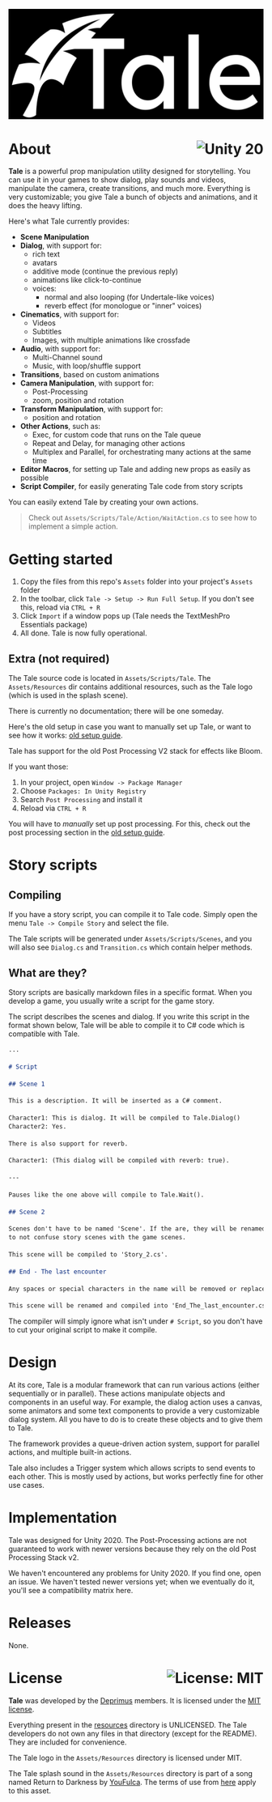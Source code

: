 <p align="center">
  <img src="public/logo.png" alt="Tale">
</p>

# About <a href="https://unity.com"><img align="right" src="https://img.shields.io/badge/Unity-2020.3.2f1-000000?logo=Unity" alt="Unity 20" /></a>

**Tale** is a powerful prop manipulation utility designed for storytelling. You can use it in your games to show dialog, play sounds and videos, manipulate the camera, create transitions, and much more.
Everything is very customizable; you give Tale a bunch of objects and animations, and it does the heavy lifting.

Here's what Tale currently provides:

- **Scene Manipulation**
- **Dialog**, with support for:
  - rich text
  - avatars
  - additive mode (continue the previous reply)
  - animations like click-to-continue
  - voices:
    - normal and also looping (for Undertale-like voices)
    - reverb effect (for monologue or "inner" voices)
- **Cinematics**, with support for:
  - Videos
  - Subtitles
  - Images, with multiple animations like crossfade
- **Audio**, with support for:
  - Multi-Channel sound
  - Music, with loop/shuffle support
- **Transitions**, based on custom animations
- **Camera Manipulation**, with support for:
  - Post-Processing
  - zoom, position and rotation
- **Transform Manipulation**, with support for:
  - position and rotation
- **Other Actions**, such as:
  - Exec, for custom code that runs on the Tale queue
  - Repeat and Delay, for managing other actions
  - Multiplex and Parallel, for orchestrating many actions at the same time
- **Editor Macros**, for setting up Tale and adding new props as easily as possible
- **Script Compiler**, for easily generating Tale code from story scripts

You can easily extend Tale by creating your own actions.

> Check out `Assets/Scripts/Tale/Action/WaitAction.cs` to see how to implement a simple action.

# Getting started

1. Copy the files from this repo's `Assets` folder into your project's `Assets` folder
2. In the toolbar, click `Tale -> Setup -> Run Full Setup`. If you don't see this, reload via `CTRL + R`
3. Click `Import` if a window pops up (Tale needs the TextMeshPro Essentials package)
4. All done. Tale is now fully operational.

## Extra (not required)

The Tale source code is located in `Assets/Scripts/Tale`. The `Assets/Resources` dir contains additional resources, such as the Tale logo (which is used in the splash scene).

There is currently no documentation; there will be one someday.

Here's the old setup in case you want to manually set up Tale, or want to see how it works: [old setup guide](https://github.com/deprimus/Tale/blob/master/SETUP.md).

Tale has support for the old Post Processing V2 stack for effects like Bloom.

If you want those:

1. In your project, open `Window -> Package Manager`
2. Choose `Packages: In Unity Registry`
3. Search `Post Processing` and install it
4. Reload via `CTRL + R`

You will have to *manually* set up post processing. For this, check out the post processing section in the [old setup guide](https://github.com/deprimus/Tale/blob/master/SETUP.md).

# Story scripts

## Compiling
If you have a story script, you can compile it to Tale code. Simply open the menu `Tale -> Compile Story` and select the file.

The Tale scripts will be generated under `Assets/Scripts/Scenes`, and you will also see `Dialog.cs` and `Transition.cs` which contain helper methods.

## What are they?
Story scripts are basically markdown files in a specific format. When you develop a game, you usually write a script for the game story.

The script describes the scenes and dialog. If you write this script in the format shown below, Tale will be able to compile it to C# code
which is compatible with Tale.

```md
...

# Script

## Scene 1

This is a description. It will be inserted as a C# comment.

Character1: This is dialog. It will be compiled to Tale.Dialog()
Character2: Yes.

There is also support for reverb.

Character1: (This dialog will be compiled with reverb: true).

---

Pauses like the one above will compile to Tale.Wait().

## Scene 2

Scenes don't have to be named 'Scene'. If the are, they will be renamed to 'Story', as
to not confuse story scenes with the game scenes.

This scene will be compiled to 'Story_2.cs'.

## End - The last encounter

Any spaces or special characters in the name will be removed or replaced with an underscore.

This scene will be renamed and compiled into 'End_The_last_encounter.cs'
```

The compiler will simply ignore what isn't under `# Script`, so you don't have to cut your original script to make it compile.

# Design

At its core, Tale is a modular framework that can run various actions (either sequentially or in parallel).
These actions manipulate objects and components in an useful way. For example, the dialog action uses a canvas, some animators and some text components
to provide a very customizable dialog system. All you have to do is to create these objects and to give them to Tale.

The framework provides a queue-driven action system, support for parallel actions, and multiple built-in actions.                                                                                 

Tale also includes a Trigger system which allows scripts to send events to each other. This is mostly used by actions, but works perfectly fine for other use cases.

# Implementation

Tale was designed for Unity 2020. The Post-Processing actions are not guaranteed to work with newer versions because they rely on the old Post Processing Stack v2.

We haven't encountered any problems for Unity 2020. If you find one, open an issue. We haven't tested newer versions yet; when we eventually do it, you'll see a compatibility matrix here.


# Releases

None.

# License <a href="https://github.com/deprimus/Tale/blob/master/LICENSE"><img align="right" src="https://img.shields.io/badge/License-MIT-blue.svg" alt="License: MIT" /></a>

**Tale** was developed by the [Deprimus](https://wiki.deprimus.men) members. It is licensed under the [MIT license](https://github.com/deprimus/Tale/blob/master/LICENSE).

Everything present in the [resources](https://github.com/deprimus/Tale/tree/master/resources) directory is UNLICENSED. The Tale developers do not own any files in that directory (except for the README). They are included
for convenience.

The Tale logo in the `Assets/Resources` directory is licensed under MIT.

The Tale splash sound in the `Assets/Resources` directory is part of a song named Return to Darkness by [YouFulca](https://youfulca.com/). The terms of use from [here](https://youfulca.com/en/kiyaku_jp/) apply to this asset.